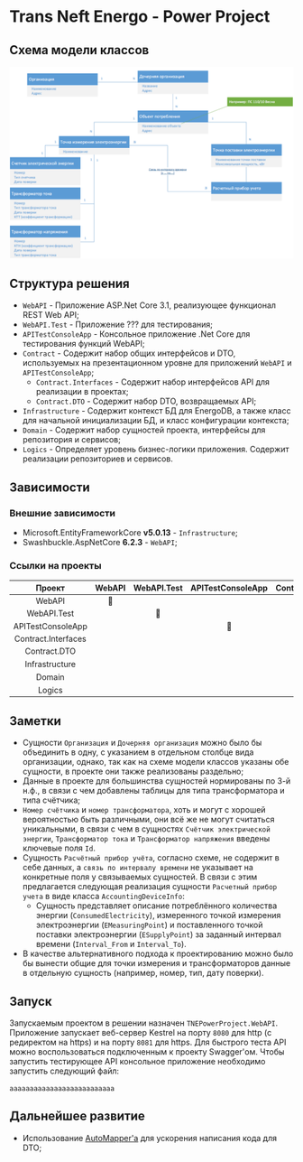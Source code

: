Trans Neft Energo - Power Project
==============================

## Схема модели классов
![Схема модели](./assets/images/datascheme.png)

## Структура решения
+ `WebAPI` - Приложение ASP.Net Core 3.1, реализующее функционал REST Web API;
+ `WebAPI.Test` - Приложение ??? для тестирования;
+ `APITestConsoleApp` - Консольное приложение .Net Core для тестирования функций WebAPI;
+ `Contract` - Содержит набор общих интерфейсов и DTO, используемых на презентационном уровне для приложений `WebAPI` и `APITestConsoleApp`;
    + `Contract.Interfaces` - Содержит набор интерфейсов API для реализации в проектах;
    + `Contract.DTO` - Содержит набор DTO, возвращаемых API;
+ `Infrastructure` - Содержит контекст БД для EnergoDB, а также класс для начальной инициализации БД, и класс конфигурации контекста;
+ `Domain` - Содержит набор сущностей проекта, интерфейсы для репозитория и сервисов;
+ `Logics` - Определяет уровень бизнес-логики приложения. Содержит реализации репозиториев и сервисов.

## Зависимости

### Внешние зависимости

+ Microsoft.EntityFrameworkCore **v5.0.13** - `Infrastructure`;
+ Swashbuckle.AspNetCore **6.2.3** - `WebAPI`;


### Ссылки на проекты

| Проект | WebAPI | WebAPI.Test | APITestConsoleApp | Contract.Interfaces | Contract.DTO | Infrastructure | Domain | Logics |
| :---: | :---: | :---: | :---: | :---: | :---: | :---: | :---: | :---: |
| WebAPI | :green_heart: | | | | | | | |
| WebAPI.Test | | :green_heart: | | | | | | |
| APITestConsoleApp | | | :green_heart: | | | | | |
| Contract.Interfaces | | | | :green_heart: | | | | |
| Contract.DTO | | | | | :green_heart: | | | |
| Infrastructure | | | | | | :green_heart: | :white_check_mark: | |
| Domain | | | | | | :white_check_mark: | :green_heart: | |
| Logics | | | | | | | | :green_heart: |

## Заметки
+ Сущности `Организация` и `Дочерняя организация` можно было бы объединить в одну, с указанием в отдельном столбце вида организации, однако, так как на схеме модели классов указаны обе сущности, в проекте они также реализованы раздельно;
+ Данные в проекте для большинства сущностей нормированы по 3-й н.ф., в связи с чем добавлены таблицы для типа трансформатора и типа счётчика;
+ `Номер счётчика` и `номер трансформатора`, хоть и могут с хорошей вероятностью быть различными, они всё же не могут считаться уникальными, в связи с чем в сущностях `Счётчик электрической энергии`, `Трансформатор тока` и `Трансформатор напряжения` введены ключевые поля `Id`.
+ Сущность `Расчётный прибор учёта`, согласно схеме, не содержит в себе данных, а `связь по интервалу времени` не указывает на конкретные поля у связываемых сущностей. В связи с этим предлагается следующая реализация сущности `Расчетный прибор учета` в виде класса `AccountingDeviceInfo`:
    + Сущность представляет описание потреблённого количества энергии (`ConsumedElectricity`), измеренного точкой измерения электроэнергии (`EMeasuringPoint`) и поставленного точкой поставки электроэнергии (`ESupplyPoint`) за заданный интервал времени (`Interval_From` и `Interval_To`).
+ В качестве альтернативного подхода к проектированию можно было бы вынести общие для точки измерения и трансформаторов данные в отдельную сущность (например, номер, тип, дату поверки).

## Запуск
Запускаемым проектом в решении назначен `TNEPowerProject.WebAPI`. Приложение запускает веб-сервер Kestrel на порту `8080` для http (с редиректом на https) и на порту `8081` для https. Для быстрого теста API можно воспользоваться подключенным к проекту Swagger'ом. Чтобы запустить тестирующее API консольное приложение необходимо запустить следующий файл:

```(txt)
aaaaaaaaaaaaaaaaaaaaaaaaaa
```

## Дальнейшее развитие
+ Использование [AutoMapper'a](https://automapper.org/) для ускорения написания кода для DTO;
